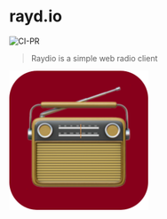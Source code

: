 # rayd.io
![CI-PR](https://github.com/raynigon/raydio/workflows/CI-PR/badge.svg)
<!-- [![Codacy Badge](https://api.codacy.com/project/badge/Grade/05af413562694d6ba3b3a923d86da210)](https://app.codacy.com/manual/raynigon/unit-api?utm_source=github.com&utm_medium=referral&utm_content=raynigon/unit-api&utm_campaign=Badge_Grade_Dashboard)
[![Codacy Badge](https://app.codacy.com/project/badge/Coverage/16680694f7a84aab8246e4a7f57b06f3)](https://www.codacy.com/manual/raynigon/unit-api?utm_source=github.com&utm_medium=referral&utm_content=raynigon/unit-api&utm_campaign=Badge_Coverage)
[![Maven Central](https://maven-badges.herokuapp.com/maven-central/com.raynigon.unit-api/jackson-module/badge.svg)](https://search.maven.org/search?q=com.raynigon.unit-api) -->

>Raydio is a simple web radio client

<a href="https://rayd.io/" target="_blank">
    <img src="./frontend/src/assets/logo.png" width="250" height="250">
</a>
